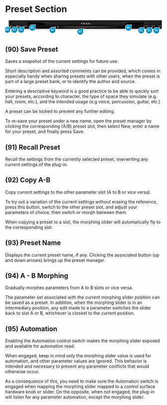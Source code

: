 # Preset Section
![](../include/trax_15.PNG)

## (90) Save Preset
Saves a snapshot of the current settings for future use.

Short description and assorted comments can be provided, which comes in especially handy when sharing presets with
other users, when the preset is part of a large preset bank, or to identify the author and source.

Entering a descriptive keyword is a good practice to be able to quickly sort your presets, according to character, the type of
space they simulate (e.g. hall, room, etc.), and the intended usage (e.g voice, percussion, guitar, etc.)

A preset can be locked to prevent any further editing.

To re-save your preset under a new name, open the preset manager by clicking the corresponding (A/B) preset slot, then
select New, enter a name for your preset, and finally press Save.

## (91) Recall Preset
Recall the settings from the currently selected preset, overwriting any current settings of the plug-in.

## (92) Copy A-B
Copy current settings to the other parameter slot (A to B or vice versa).

To try out a variation of the current settings without erasing the reference, press this button, switch to the other preset slot,
and adjust your parameters of choice, then switch or morph between them.

When copying a preset to a slot, the morphing slider will automatically fly to the corresponding slot.

## (93) Preset Name
Displays the current preset name, if any. Clicking the associated button (up and down arrows) brings up the preset manager.

## (94) A - B Morphing
Gradually morphes parameters from A to B slots or vice versa.

The parameter set associated with the current morphing slider position can be saved as a preset. In addition, when the
morphing slider is in an intermediary position, any edit made to a parameter switches the slider back to slot A or B, 
whichever is closest to the current position.


## (95) Automation
Enabling the Automation control switch makes the morphing slider exposed and available for automation read.

When engaged, keep in mind only the morphing slider value is used for automation, and other parameter values are 
ignored. This behavior is intended and necessary to prevent any parameter conflicts that would otherwise occur.

As a consequence of this, you need to make sure the Automation switch is engaged when mapping the morphing slider
mapped to a control surface hardware knob or slider. On the opposite, when not engaged, the plug-in will listen for any
parameter automation, except the morphing slider.
